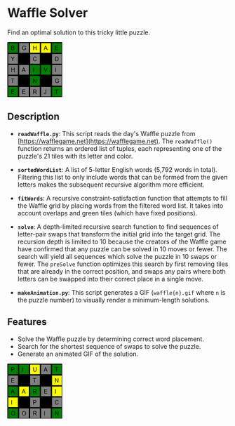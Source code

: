 # Waffle Solver
Find an optimal solution to this tricky little puzzle.

![example](https://github.com/nyberry/waffle/blob/main/animations/waffle1040.gif)

## Description

- **`readWaffle.py`**: This script reads the day's Waffle puzzle from [https://wafflegame.net](https://wafflegame.net). The `readWaffle()` function returns an ordered list of tuples, each representing one of the puzzle's 21 tiles with its letter and color.

- **`sortedWordList`**: A list of 5-letter English words (5,792 words in total). Filtering this list to only include words that can be formed from the given letters makes the subsequent recursive algorithm more efficient.

- **`fitWords`**: A recursive constraint-satisfaction function that attempts to fill the Waffle grid by placing words from the filtered word list. It takes into account overlaps and green tiles (which have fixed positions).

- **`solve`**: A depth-limited recursive search function to find sequences of letter-pair swaps that transform the initial grid into the target grid. The recursion depth is limited to 10 because the creators of the Waffle game have confirmed that any puzzle can be solved in 10 moves or fewer. The search will yield all sequences which solve the puzzle in 10 swaps or fewer. The `preSolve` function optimizes this search by first removing tiles that are already in the correct position, and swaps any pairs where both letters can be swapped into their correct place in a single move.

- **`makeAnimation.py`**: This script generates a GIF (`waffle{n}.gif` where `n` is the puzzle number) to visually render a minimum-length solutions.

## Features

- Solve the Waffle puzzle by determining correct word placement.
- Search for the shortest sequence of swaps to solve the puzzle.
- Generate an animated GIF of the solution.

![example](https://github.com/nyberry/waffle/blob/main/animations/waffle1039.gif)